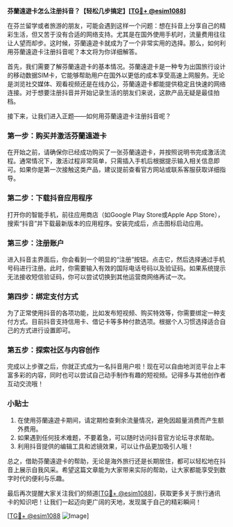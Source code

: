 **芬蘭遠遊卡怎么注册抖音？【轻松几步搞定】[[TG💪+ @esim1088](https://t.me/s/esim1088)]**

在芬兰留学或者旅游的朋友，可能会遇到这样一个问题：想在抖音上分享自己的精彩生活，但又苦于没有合适的网络支持。尤其是在国外使用手机时，流量费用往往让人望而却步。这时候，芬蘭遠遊卡就成为了一个非常实用的选择。那么，如何利用芬蘭遠遊卡注册抖音呢？本文将为你详细解答。

首先，我们需要了解芬蘭遠遊卡的基本情况。芬蘭遠遊卡是一种专为出国旅行设计的移动数据SIM卡，它能够帮助用户在国外以更低的成本享受高速上网服务。无论是浏览社交媒体、观看视频还是在线办公，芬蘭遠遊卡都能提供稳定且快速的网络连接。对于想要注册抖音并开始记录生活的朋友们来说，这款产品无疑是最佳拍档。

接下来，让我们进入正题——如何用芬蘭遠遊卡注册抖音呢？

### 第一步：购买并激活芬蘭遠遊卡

在开始之前，请确保你已经成功购买了一张芬蘭遠遊卡，并按照说明书完成激活流程。通常情况下，激活过程非常简单，只需插入手机后根据提示输入相关信息即可。如果你是第一次接触这类产品，建议提前查看官方网站或联系客服获取详细指导。

### 第二步：下载抖音应用程序

打开你的智能手机，前往应用商店（如Google Play Store或Apple App Store），搜索“抖音”并下载最新版本的应用程序。安装完成后，点击图标启动应用。

### 第三步：注册账户

进入抖音主界面后，你会看到一个明显的“注册”按钮。点击它，然后选择通过手机号码进行注册。此时，你需要输入有效的国际电话号码以及验证码。如果系统提示无法接收短信验证码，你可以尝试切换到其他运营商网络再试一次。

### 第四步：绑定支付方式

为了正常使用抖音的各项功能，比如发布短视频、购买特效等，你需要绑定一种支付方式。目前抖音支持信用卡、借记卡等多种付款选项。根据个人习惯选择适合自己的方式进行设置即可。

### 第五步：探索社区与内容创作

完成以上步骤之后，你就正式成为一名抖音用户啦！现在可以自由地浏览平台上丰富多彩的内容，同时也可以尝试自己动手制作有趣的短视频。记得多与其他创作者互动交流哦！

### 小贴士

1. 在使用芬蘭遠遊卡期间，请定期检查剩余流量情况，避免因超量消费而产生额外费用。
2. 如果遇到任何技术难题，不要着急，可以随时访问抖音官方论坛寻求帮助。
3. 利用抖音提供的编辑工具和滤镜效果，可以让作品更加吸引人哦！

总之，借助芬蘭遠遊卡的帮助，无论是海外旅行还是长期居住，都可以轻松地在抖音上展示自我风采。希望这篇文章能为大家带来实际的帮助，让大家都能享受到数字时代的便利与乐趣。

最后再次提醒大家关注我们的频道[[TG💪+ @esim1088](https://t.me/s/esim1088)]，获取更多关于旅行通讯卡的知识吧！让我们一起迈向更广阔的天地，发现属于自己的精彩瞬间！

[[TG💪+ @esim1088](https://t.me/s/esim1088) ![Image](https://i.postimg.cc/4NQfJmqS/Snipaste-2025-05-13-00-14-12.png)]